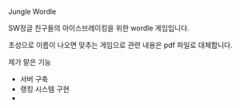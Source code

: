 Jungle Wordle

SW정글 친구들의 아이스브레이킹을 위한 wordle 게임입니다.

초성으로 이름이 나오면 맞추는 게임으로 관련 내용은 pdf 파일로 대체합니다.
 
제가 맡은 기능
- 서버 구축
- 랭킹 시스템 구현
- 
